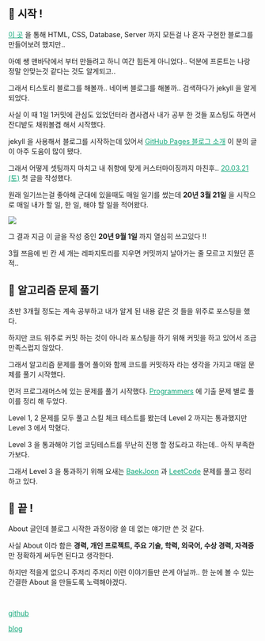 <br>

## 💾 시작 !

<a href="https://nam-ki-bok.github.io/KibokWebPortfolio/" style="color:#0FA678" target="_blank">이 곳</a> 을 통해 HTML, CSS, Database, Server 까지 모든걸 나 혼자 구현한 블로그를 만들어보려 했지만..

아예 쌩 맨바닥에서 부터 만들려고 하니 여간 힘든게 아니었다.. 덕분에 프론트는 나랑 정말 안맞는것 같다는 것도 알게되고..

그래서 티스토리 블로그를 해볼까.. 네이버 블로그를 해볼까.. 검색하다가 jekyll 을 알게 되었다.

사실 이 때 1일 1커밋에 관심도 있었던터라 겸사겸사 내가 공부 한 것들 포스팅도 하면서 잔디밭도 채워볼겸 해서 시작했다.

jekyll 을 사용해서 블로그를 시작하는데 있어서 <a href="https://devinlife.com/howto%20github%20pages/github-blog-intro/" style="color:#0FA678" target="_blank">GitHub Pages 블로그 소개</a> 이 분의 글이 아주 도움이 많이 됐다.

그래서 어떻게 셋팅까지 마치고 내 취향에 맞게 커스터마이징까지 마친후.. <a href="https://nam-ki-bok.github.io/diary/200321TDL/" style="color:#0FA678" target="_blank">20.03.21 (토)</a> 첫 글을 작성했다.

원래 일기쓰는걸 좋아해 군대에 있을때도 매일 일기를 썼는데 **20년 3월 21일** 을 시작으로 매일 내가 할 일, 한 일, 해야 할 일을 적어왔다.

<img src='https://nam-ki-bok.github.io/assets/images/about2.png'>

그 결과 지금 이 글을 작성 중인 **20년 9월 1일** 까지 열심히 쓰고있다 !!

3월 쯔음에 빈 칸 세 개는 레파지토리를 지우면 커밋까지 날아가는 줄 모르고 지웠던 흔적..

## 🔧 알고리즘 문제 풀기

초반 3개월 정도는 계속 공부하고 내가 알게 된 내용 같은 것 들을 위주로 포스팅을 했다.

하지만 코드 위주로 커밋 하는 것이 아니라 포스팅을 하기 위해 커밋을 하고 있어서 조금 만족스럽지 않았다.

그래서 알고리즘 문제를 풀어 풀이와 함께 코드를 커밋하자 라는 생각을 가지고 매일 문제를 풀기 시작했다.

먼저 프로그래머스에 있는 문제를  풀기 시작했다. <a href="https://nam-ki-bok.github.io/categories/Programmers/" style="color:#0FA678" target="_blank">Programmers</a> 에 기출 문제 별로 풀이를 정리 해 두었다.

Level 1, 2 문제를 모두 풀고 스킬 체크 테스트를 봤는데 Level 2 까지는 통과했지만 Level 3 에서 막혔다.

Level 3 을 통과해야 기업 코딩테스트를 무난히 진행 할 정도라고 하는데.. 아직 부족한가보다.

그래서 Level 3 을 통과하기 위해 요새는 <a href="https://nam-ki-bok.github.io/categories/BaekJoon/" style="color:#0FA678" target="_blank">BaekJoon</a> 과 <a href="https://nam-ki-bok.github.io/categories/LeetCode/" style="color:#0FA678" target="_blank">LeetCode</a> 문제를 풀고 정리하고 있다.

## 💾 끝 !

About 글인데 블로그 시작한 과정이랑 쓸 데 없는 얘기만 쓴 것 같다.

사실 About 이라 함은 **경력, 개인 프로젝트, 주요 기술, 학력, 외국어, 수상 경력, 자격증** 만 정확하게 써두면 된다고 생각한다.

하지만 적을게 없으니 주저리 주저리 이런 이야기들만 쓴게 아닐까.. 한 눈에 볼 수 있는 간결한 About 을 만들도록 노력해야겠다.

<br>

<a href="https://github.com/Nam-Ki-Bok" style="color:#0FA678" target="_blank">github</a>

<a href="https://nam-ki-bok.github.io/" style="color:#0FA678" target="_blank">blog</a>

